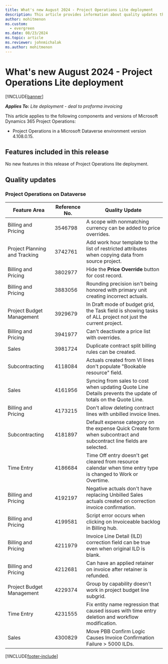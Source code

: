 ```yaml
---
title: What's new August 2024 - Project Operations Lite deployment
description: This article provides information about quality updates that are available in the Aug 2024 release of Microsoft Dynamics 365 Project Operations Lite deployment.
author: mohitmenon
ms.custom:
  - evergreen
ms.date: 08/23/2024
ms.topic: article
ms.reviewer: johnmichalak
ms.author: mohitmenon
---
```


# What's new August 2024 - Project Operations Lite deployment

[!INCLUDE[banner](../includes/banner.md)]

_**Applies To:** Lite deployment - deal to proforma invoicing_

This article applies to the following components and versions of Microsoft Dynamics 365 Project Operations:

- Project Operations in a Microsoft Dataverse environment version 4.108.0.15.

## Features included in this release

No new features in this release of Project Operations lite deployment. 


## Quality updates

### Project Operations on Dataverse

| **Feature Area** | **Reference No.** | **Quality Update** |
| --- | --- | --- |
|Billing and Pricing|	3546798|	A scope with nonmatching currency can be added to price overrides.|
|Project Planning and Tracking|	3742761| Add work hour template to the list of restricted attributes when copying data from source project.|
|Billing and Pricing|	3802977|	Hide the **Price Override** button for cost record.|
|Billing and Pricing|	3883056|	Rounding precision isn't being honored with primary unit creating incorrect actuals.|
|Project Budget Management|	3929679|	In Draft mode of budget grid, the Task field is showing tasks of ALL project not just the current project.|
|Billing and Pricing|	3941977|	Can't deactivate a price list with overrides.|
|Sales|	3981724|	Duplicate contract split billing rules can be created.|
|Subcontracting|	4118084| Actuals created from VI lines don't populate "Bookable resource" field.|
|Sales|	4161956|	Syncing from sales to cost when updating Quote Line Details prevents the update of totals on the Quote Line.|
|Billing and Pricing|	4173215|	Don't allow deleting contract lines with unbilled invoice lines.|
|Subcontracting|	4181897|	Default expense category on the expense Quick Create form when subcontract and subcontract line fields are selected.|
|Time Entry|	4186684|	Time Off entry doesn't get cleared from resource calendar when time entry type is changed to Work or Overtime.|
|Billing and Pricing|	4192197|	Negative actuals don't have replacing Unbilled Sales actuals created on correction invoice confirmation.|
|Billing and Pricing|	4199581|	Script error occurs when clicking on Invoiceable backlog in Billing hub.|
|Billing and Pricing|	4211979|	Invoice Line Detail (ILD) correction field can be true even when original ILD is blank.|
|Billing and Pricing|	4212681|	Can have an applied retainer on invoice after retainer is refunded.|
|Project Budget Management|	4229374|	Group by capability doesn't work in project budget line subgrid.|
|Time Entry|	4231555|	Fix entity name regression that caused issues with time entry deletion and workflow modification.|
|Sales|	4300829|	Move PBB Confirm Logic Causes Invoice Confirmation Failure > 5000 ILDs.|

[!INCLUDE[footer-include](../includes/footer-banner.md)]
